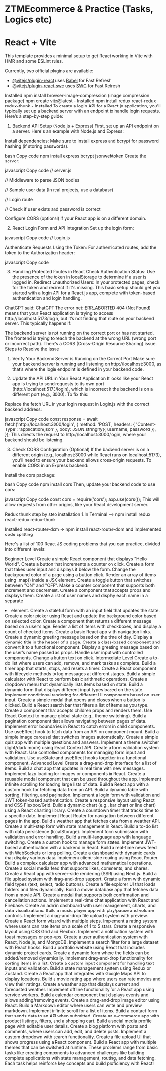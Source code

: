 # ZTMEcommerce & Practice (Tasks, Logics etc)

# React + Vite

This template provides a minimal setup to get React working in Vite with HMR and some ESLint rules.

Currently, two official plugins are available:

- [@vitejs/plugin-react](https://github.com/vitejs/vite-plugin-react/blob/main/packages/plugin-react/README.md) uses [Babel](https://babeljs.io/) for Fast Refresh
- [@vitejs/plugin-react-swc](https://github.com/vitejs/vite-plugin-react-swc) uses [SWC](https://swc.rs/) for Fast Refresh

Installed npm install browser-image-compression (image compression package)
npm create vite@latest - Installed
npm install redux react-redux redux-thunk - Installed 
To create a login API for a React.js application, you'll typically set up a backend server with an endpoint to handle login requests. Here’s a step-by-step guide:

1. Backend API Setup (Node.js + Express)
First, set up an API endpoint on a server. Here's an example with Node.js and Express:

Install dependencies: Make sure to install express and bcrypt for password hashing (if storing passwords).

bash
Copy code
npm install express bcrypt jsonwebtoken
Create the server:

javascript
Copy code
// server.js
<!-- const express = require('express');
const bcrypt = require('bcrypt');
const jwt = require('jsonwebtoken');
const app = express(); -->

// Middleware to parse JSON bodies
<!-- app.use(express.json()); -->

// Sample user data (In real projects, use a database)
<!-- const users = [{ username: 'testUser', password: await bcrypt.hash('password123', 10) }]; -->

// Login route
<!-- app.post('/login', async (req, res) => {
  const { username, password } = req.body;
  const user = users.find((u) => u.username === username); -->

  // Check if user exists and password is correct
  <!-- if (!user || !(await bcrypt.compare(password, user.password))) {
    return res.status(401).json({ message: 'Invalid username or password' });
  }

  // Create JWT token
  const token = jwt.sign({ username: user.username }, 'your-secret-key', { expiresIn: '1h' });
  res.json({ token });
}); -->

<!-- app.listen(3000, () => {
  console.log('Server running on port 3000');
}); -->
Configure CORS (optional) if your React app is on a different domain.

2. React Login Form and API Integration
Set up the login form:

javascript
Copy code
// Login.js
<!-- import React, { useState } from 'react';

function Login() {
  const [username, setUsername] = useState('');
  const [password, setPassword] = useState('');
  const [error, setError] = useState('');

  const handleSubmit = async (e) => {
    e.preventDefault();
    try {
      const response = await fetch('http://localhost:3000/login', {
        method: 'POST',
        headers: { 'Content-Type': 'application/json' },
        body: JSON.stringify({ username, password }),
      });

      if (!response.ok) {
        throw new Error('Invalid login');
      }

      const data = await response.json();
      localStorage.setItem('token', data.token); // Store the token
      alert('Login successful!');
    } catch (error) {
      setError(error.message);
    }
  };

  return (
    <form onSubmit={handleSubmit}>
      <input
        type="text"
        placeholder="Username"
        value={username}
        onChange={(e) => setUsername(e.target.value)}
      />
      <input
        type="password"
        placeholder="Password"
        value={password}
        onChange={(e) => setPassword(e.target.value)}
      />
      <button type="submit">Login</button>
      {error && <p>{error}</p>}
    </form>
  );
}

export default Login; -->
Authenticate Requests Using the Token: For authenticated routes, add the token to the Authorization header:

javascript
Copy code
<!-- const token = localStorage.getItem('token');

const response = await fetch('http://localhost:3000/protected-route', {
  headers: { Authorization: `Bearer ${token}` },
}); -->
3. Handling Protected Routes in React
Check Authentication Status: Use the presence of the token in localStorage to determine if a user is logged in.
Redirect Unauthorized Users: In your protected pages, check for the token and redirect if it's missing.
This basic setup should get you started with a login API for a React.js app, complete with token-based authentication and login handling.


<!--Getting error like this

when i login with the api, showing error like this

ajaxRequestInterceptor.ps.js:1 
 POST http://localhost:5173/login net::ERR_ABORTED 404 (Not Found)
n	@	ajaxRequestInterceptor.ps.js:1
fetch	@	ajaxRequestInterceptor.ps.js:1
await in fetch		
loginClickHandler	@	TodoList.jsx:84
Show 15 more frames -->


ChatGPT said:
ChatGPT
The error net::ERR_ABORTED 404 (Not Found) means that your React application is trying to access http://localhost:5173/login, but it’s not finding that route on your backend server. This typically happens if:

The backend server is not running on the correct port or has not started.
The frontend is trying to reach the backend at the wrong URL (wrong port or incorrect path).
There’s a CORS (Cross-Origin Resource Sharing) issue.
Steps to Resolve the Issue
1. Verify Your Backend Server is Running on the Correct Port
Make sure your backend server is running and listening on http://localhost:3000, as that’s where the login endpoint is defined in your backend code.

2. Update the API URL in Your React Application
It looks like your React app is trying to send requests to its own port (http://localhost:5173/login), which is incorrect if the backend is on a different port (e.g., 3000). To fix this:

Replace the fetch URL in your login request in Login.js with the correct backend address:

javascript
Copy code
const response = await fetch('http://localhost:3000/login', {
  method: 'POST',
  headers: { 'Content-Type': 'application/json' },
  body: JSON.stringify({ username, password }),
});
This directs the request to http://localhost:3000/login, where your backend should be listening.

3. Check CORS Configuration (Optional)
If the backend server is on a different origin (e.g., localhost:3000 while React runs on localhost:5173), you’ll need to ensure your backend allows cross-origin requests. To enable CORS in an Express backend:

Install the cors package:

bash
Copy code
npm install cors
Then, update your backend code to use cors:

javascript
Copy code
const cors = require('cors');
app.use(cors());
This will allow requests from other origins, like your React development server.



Redux thunk step by step installation
1.In Terminal ==> npm install redux react-redux redux-thunk


Installed react-router-dom => npm install react-router-dom and implemented code splitting

Here's a list of 100 React JS coding problems that you can practice, divided into different levels:

Beginner Level
Create a simple React component that displays "Hello World".
Create a button that increments a counter on click.
Create a form that takes user input and displays it below the form.
Change the background color of a page using a button click.
Render an array of items using .map() inside a JSX element.
Create a toggle button that switches between "ON" and "OFF".
Make a counter component that supports both increment and decrement.
Create a component that accepts props and displays them.
Create a list of user names and display each name in a separate <li> element.
Create a stateful form with an input field that updates the state.
Create a color picker using React and update the background color based on selected color.
Create a component that returns a different message based on a user’s age.
Render a list of items with checkboxes, and display a count of checked items.
Create a basic React app with navigation links.
Create a dynamic greeting message based on the time of day.
Display a dynamic title in the header of a page.
Create a class-based component and convert it to a functional component.
Display a greeting message based on the user’s name passed as props.
Handle user input with controlled components.
Change a button text on click.
Intermediate Level
Create a to-do list where users can add, remove, and mark tasks as complete.
Build a timer app that starts, stops, and resets a timer.
Create a React component with lifecycle methods to log messages at different stages.
Build a simple calculator with React to perform basic arithmetic operations.
Create a dropdown menu that dynamically lists items based on state.
Build a dynamic form that displays different input types based on the state.
Implement conditional rendering for different UI components based on user input.
Create a simple modal that opens and closes when a button is clicked.
Build a React search bar that filters a list of items as you type.
Create a component that accepts children props and renders them.
Use React Context to manage global state (e.g., theme switching).
Build a pagination component that allows navigating between pages of data.
Implement error boundaries in React to catch errors in child components.
Use useEffect hook to fetch data from an API on component mount.
Build a simple image carousel that switches images automatically.
Create a simple quiz app with multiple questions and answers.
Implement a theme switcher (light/dark mode) using React Context API.
Create a form validation system with React.
Use controlled components for managing form input and validation.
Use useState and useEffect hooks together in a functional component.
Advanced Level
Create a drag-and-drop interface for a list of items.
Build a chat app that updates in real time with new messages.
Implement lazy loading for images or components in React.
Create a reusable modal component that can be used throughout the app.
Implement infinite scrolling for loading large lists of data.
Build a React app with a custom hook for fetching data from an API.
Build a dynamic table with sorting, filtering, and pagination.
Implement a login form with validation and JWT token-based authentication.
Create a responsive layout using React and CSS Flexbox/Grid.
Build a dynamic chart (e.g., bar chart or line chart) using a React charting library.
Create a countdown timer that tracks time to a specific date.
Implement React Router for navigation between different pages in the app.
Build a weather app that fetches data from a weather API.
Create a multi-step form with state management in React.
Build a to-do list with data persistence (localStorage).
Implement form submission with validation and error handling.
Build a multi-language app with language switching.
Create a custom hook to manage form states.
Implement JWT-based authentication with a backend in React.
Build a real-time news feed with WebSockets or long polling.
Create a dashboard with dynamic cards that display various data.
Implement client-side routing using React Router.
Build a complex calculator app with advanced mathematical operations.
Create a social media feed that supports likes, comments, and shares.
Create a React app with server-side rendering (SSR) using Next.js.
Build a file upload system with drag-and-drop support.
Create a form with dynamic field types (text, select, radio buttons).
Create a file explorer UI that loads folders and files dynamically.
Build a movie database app that fetches data from a movie API.
Create a modal that supports both confirmation and cancellation actions.
Implement a real-time chat application with React and Firebase.
Create an admin dashboard with user management, charts, and data visualizations.
Build a music player app with play/pause and volume controls.
Implement a drag-and-drop file upload system with preview.
Create a React form wizard with multiple steps.
Implement a rating system where users can rate items on a scale of 1 to 5 stars.
Create a responsive layout using CSS Grid and Flexbox.
Implement a notification system with toast messages or pop-ups.
Create a user authentication system with React, Node.js, and MongoDB.
Implement a search filter for a large dataset with React hooks.
Build a portfolio website using React that includes dynamic project cards.
Create a dynamic form where the fields can be added/removed dynamically.
Implement drag-and-drop functionality for sorting items in a list.
Create a custom input component for handling text inputs and validation.
Build a state management system using Redux or Zustand.
Create a React app that integrates with Google Maps API to display locations.
Build a movie rating app where users can rate movies and view their ratings.
Create a weather app that displays current and forecasted weather.
Implement offline functionality for a React app using service workers.
Build a calendar component that displays events and allows adding/removing events.
Create a drag-and-drop image editor using React.
Build a Markdown editor where users can write and preview markdown.
Implement infinite scroll for a list of items.
Build a contact form that sends data to an API when submitted.
Create an e-commerce app with product listings, filters, and a shopping cart.
Build a social media profile page with editable user details.
Create a blog platform with posts and comments, where users can add, edit, and delete posts.
Implement a custom dropdown with search functionality.
Create a file upload UI that shows progress using a React component.
Build a React app with multiple themes that can be switched at runtime.
These problems range from basic tasks like creating components to advanced challenges like building complete applications with state management, routing, and data fetching. Each task helps reinforce key concepts and build proficiency with React!



